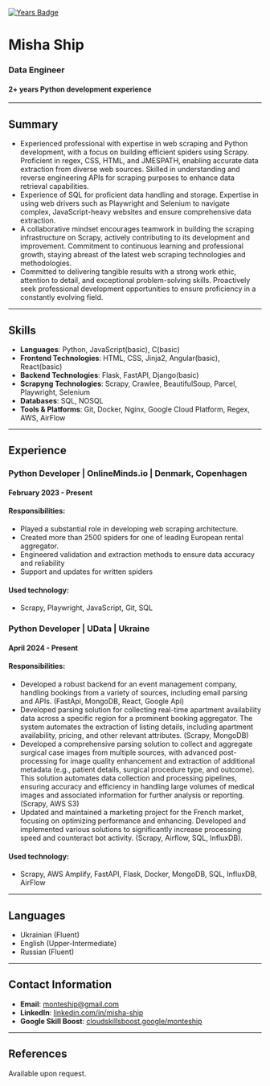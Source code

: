 [![Years Badge](https://badges.pufler.dev/years/pujux)](https://badges.pufler.dev) 

# Misha Ship
### Data Engineer
#### 2+ years Python development experience

---

## Summary
- Experienced professional with expertise in web scraping and Python development, with a focus on building efficient spiders using Scrapy. Proficient in regex, CSS, HTML, and JMESPATH, enabling accurate data extraction from diverse web sources. Skilled in understanding and reverse engineering APIs for scraping purposes to enhance data retrieval capabilities.
- Experience of SQL for proficient data handling and storage. Expertise in using web drivers such as Playwright and Selenium to navigate complex, JavaScript-heavy websites and ensure comprehensive data extraction.
- A collaborative mindset encourages teamwork in building the scraping infrastructure on Scrapy, actively contributing to its development and improvement. Commitment to continuous learning and professional growth, staying abreast of the latest web scraping technologies and methodologies.
- Committed to delivering tangible results with a strong work ethic, attention to detail, and exceptional problem-solving skills. Proactively seek professional development opportunities to ensure proficiency in a constantly evolving field.

---

## Skills
- **Languages**: Python, JavaScript(basic), C(basic)
- **Frontend Technologies**: HTML, CSS, Jinja2, Angular(basic), React(basic)
- **Backend Technologies**: Flask, FastAPI, Django(basic)
- **Scrapyng Technologies**: Scrapy, Crawlee, BeautifulSoup, Parcel, Playwright, Selenium
- **Databases**: SQL, NOSQL
- **Tools & Platforms**: Git, Docker, Nginx, Google Cloud Platform, Regex, AWS, AirFlow

---

## Experience

### Python Developer | OnlineMinds.io | Denmark, Copenhagen
#### February 2023 - Present
#### Responsibilities:
- Played a substantial role in developing web scraping architecture.
- Created more than 2500 spiders for one of leading European rental aggregator.
- Engineered validation and extraction methods to ensure data accuracy and reliability
- Support and updates for written spiders
#### Used technology:
- Scrapy, Playwright, JavaScript, Git, SQL

### Python Developer | UData | Ukraine
#### April 2024 - Present
#### Responsibilities:
- Developed a robust backend for an event management company, handling bookings from a variety of sources, including email parsing and APIs.
  (FastApi, MongoDB, React, Google Api) 
- Developed parsing solution for collecting real-time apartment availability data across a specific region for a prominent booking aggregator. 
  The system automates the extraction of listing details, including apartment availability, pricing, and other relevant attributes.
  (Scrapy, MongoDB)
- Developed a comprehensive parsing solution to collect and aggregate surgical case images from multiple sources, 
  with advanced post-processing for image quality enhancement and extraction of additional metadata (e.g., patient details, surgical procedure type, and outcome). 
  This solution automates data collection and processing pipelines, ensuring accuracy and efficiency in handling large volumes of medical images and associated information for further analysis or reporting.
  (Scrapy, AWS S3)
- Updated and maintained a marketing project for the French market, focusing on optimizing performance and enhancing. 
  Developed and implemented various solutions to significantly increase processing speed and counteract bot activity. 
  (Scrapy, Airflow, SQL, InfluxDB). 
#### Used technology:
- Scrapy, AWS Amplify, FastAPI, Flask, Docker, MongoDB, SQL, InfluxDB, AirFlow

---
## Languages
- Ukrainian (Fluent)
- English (Upper-Intermediate)
- Russian (Fluent)

---

## Contact Information
- **Email**: monteship@gmail.com
- **LinkedIn**: [linkedin.com/in/misha-ship](https://www.linkedin.com/in/misha-ship-383329204/)
- **Google Skill Boost**: [cloudskillsboost.google/monteship](https://www.cloudskillsboost.google/public_profiles/2c8d1dd0-34af-4168-855d-1da8ac643156)
---

## References
Available upon request.

